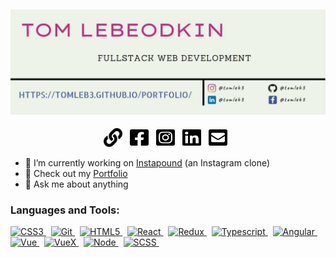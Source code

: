 ## [![tom lebeodkins's header](imgs/banner.JPG)](https://tomleb3.github.io/portfolio/)

<p align="center">
<a href="https://tomleb3.github.io/portfolio/"><img width="30" height="30" alt="Portfolio" src="imgs/link-solid.svg"></a>&nbsp;&nbsp;
<a href="https://facebook.com/tomleb3"><img width="30" height="30" alt="Facebook" src="imgs/facebook-square-brands.svg"></a>&nbsp;&nbsp;
<a href="https://instagram.com/tomleb3"><img width="30" height="30" alt="Instagram" src="imgs/instagram-square-brands.svg"></a>&nbsp;&nbsp;
<a href="https://linkedin.com/in/tomleb3/"><img width="30" height="30" alt="Linkedin" src="imgs/linkedin-brands.svg"></a>&nbsp;&nbsp;
<a href="mailto:tomleb3@gmail.com"><img width="30" height="30" alt="Email me" src="imgs/envelope-square-solid.svg"></a>&nbsp;&nbsp;
</p>

- 🔭 I’m currently working on [Instapound](https://github.com/tomleb3/instapound) (an Instagram clone)
- 📖 Check out my [Portfolio](https://tomleb3.github.io/portfolio/)
- 💬 Ask me about anything

<h3 align="left">Languages and Tools:</h3>
<p align="left">
  <a href="https://www.w3schools.com/css/" target="_blank">
    <img src="https://cdn4.iconfinder.com/data/icons/social-media-logos-6/512/121-css3-512.png" alt="CSS3" width="40" height="40"/>
  </a>&nbsp;
  <a href="https://git-scm.com/" target="_blank">
    <img src="https://www.vectorlogo.zone/logos/git-scm/git-scm-icon.svg" alt="Git" width="40" height="40"/>
  </a>&nbsp;
  <a href="https://www.w3.org/html/" target="_blank">
    <img src="https://www.vectorlogo.zone/logos/w3_html5/w3_html5-icon.svg" alt="HTML5" width="40" height="40"/>
  </a>&nbsp;
  <a href="https://reactjs.org/" target="_blank">
    <img src="https://www.vectorlogo.zone/logos/reactjs/reactjs-icon.svg" alt="React" width="40" height="40"/>
  </a>&nbsp;
  <a href="https://redux.js.org" target="_blank">
    <img src="https://everyday.codes/wp-content/uploads/2020/01/0-U2DmhXYumRyXH6X1.png" alt="Redux" width="40" height="40"/>
  </a>&nbsp;
  <a href="https://www.typescriptlang.org/" target="_blank">
    <img src="https://www.vectorlogo.zone/logos/typescriptlang/typescriptlang-icon.svg" alt="Typescript" width="40" height="40"/>
  </a>&nbsp;
  <a href="https://angular.io/" target="_blank">
    <img src="https://www.misterbit.co.il/angular-workshop/img/angularLogo.png" alt="Angular" width="40" height="40"/>
  </a>&nbsp;
  <a href="https://vuejs.org/" target="_blank">
    <img src="https://files.readme.io/fd2b05d-vue-logo.png" alt="Vue" width="40" height="40"/>
  </a>&nbsp;
  <a href="https://vuex.vuejs.org/" target="_blank">
    <img src="https://user-images.githubusercontent.com/7110136/29002857-9e802f08-7ab4-11e7-9c31-604b5d0d0c19.png" alt="VueX" width="40" height="40"/>
  </a>&nbsp;
  <a href="https://nodejs.org/" target="_blank">
        <img src="https://pluralsight2.imgix.net/paths/images/nodejs-45adbe594d.png" alt="Node" width="40" height="40"/>
  </a>&nbsp;
  <a href="https://sass-lang.com/" target="_blank">
    <img src="https://miro.medium.com/max/512/1*9U1toerFxB8aiFRreLxEUQ.png" alt="SCSS" width="40" height="40"/>
  </a>&nbsp;
</p>
